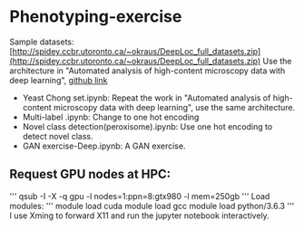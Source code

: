 # Phenotyping-exercise

Sample datasets: [http://spidey.ccbr.utoronto.ca/~okraus/DeepLoc_full_datasets.zip](http://spidey.ccbr.utoronto.ca/~okraus/DeepLoc_full_datasets.zip)
Use the architecture in "Automated analysis of high-content microscopy data with deep learning", [github link](https://github.com/okraus/DeepLoc)

- Yeast Chong set.ipynb: Repeat the work in "Automated analysis of high-content microscopy data with deep learning", use the same architecture.
- Multi-label .ipynb: Change to one hot encoding
- Novel class detection(peroxisome).ipynb: Use one hot encoding to detect novel class.
- GAN exercise-Deep.ipynb: A GAN exercise.

## Request GPU nodes at HPC:
'''
qsub -I -X -q gpu -l nodes=1:ppn=8:gtx980 -l mem=250gb
'''
Load modules:
'''
module load cuda
module load gcc
module load python/3.6.3
'''
I use Xming to forward X11 and run the jupyter notebook interactively.
